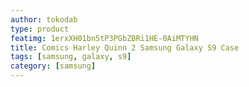 ```yaml
---
author: tokodab
type: product
featimg: 1erxXH01bn5tP3PGbZBRi1HE-0AiMTYHN
title: Comics Harley Quinn 2 Samsung Galaxy S9 Case
tags: [samsung, galaxy, s9]
category: [samsung]
---
```

